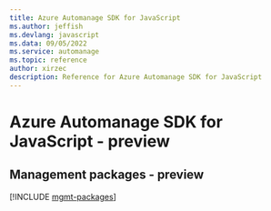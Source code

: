 ```yaml
---
title: Azure Automanage SDK for JavaScript
ms.author: jeffish
ms.devlang: javascript
ms.data: 09/05/2022
ms.service: automanage
ms.topic: reference
author: xirzec
description: Reference for Azure Automanage SDK for JavaScript
---
```

# Azure Automanage SDK for JavaScript - preview

## Management packages - preview
[!INCLUDE [mgmt-packages](automanage-mgmt-index.md)]
